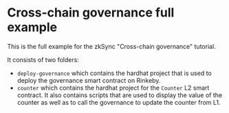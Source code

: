# Cross-chain governance full example

This is the full example for the zkSync "Cross-chain governance" tutorial.

It consists of two folders:

- `deploy-governance` which contains the hardhat project that is used to deploy the governance smart contract on Rinkeby.
- `counter` which contains the hardhat project for the `Counter` L2 smart contract. It also contains scripts that are used to display the value of the counter as well as to call the governance to update the counter from L1.
